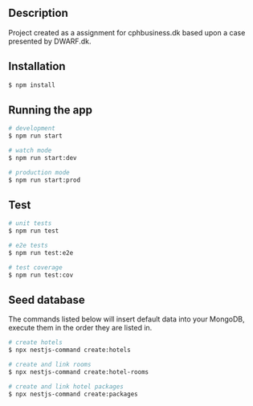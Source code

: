 ## Description

Project created as a assignment for cphbusiness.dk based upon a case presented by DWARF.dk.

## Installation

```bash
$ npm install
```

## Running the app

```bash
# development
$ npm run start

# watch mode
$ npm run start:dev

# production mode
$ npm run start:prod
```

## Test

```bash
# unit tests
$ npm run test

# e2e tests
$ npm run test:e2e

# test coverage
$ npm run test:cov
```

## Seed database

The commands listed below will insert default data into your MongoDB, execute them in the order they are listed in.

```bash
# create hotels
$ npx nestjs-command create:hotels

# create and link rooms
$ npx nestjs-command create:hotel-rooms

# create and link hotel packages
$ npx nestjs-command create:packages
```
